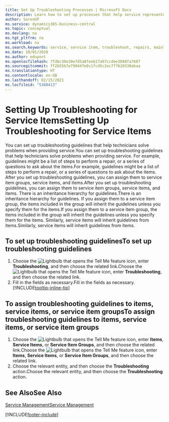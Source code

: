 ```yaml
---
title: Set Up Troubleshooting Processes | Microsoft Docs
description: Learn how to set up processes that help service representatives identify and resolve issues with service items.
author: SorenGP
ms.service: dynamics365-business-central
ms.topic: conceptual
ms.devlang: na
ms.tgt_pltfrm: na
ms.workload: na
ms.search.keywords: service, service item, troubleshoot, repairs, maintenance
ms.date: 10/01/2020
ms.author: edupont
ms.openlocfilehash: 7fdbc30e20e7d5a8feeb17a97ccdee3688fa7607
ms.sourcegitcommit: ff2b55b7e790447e0c1fcd5c2ec7f7610338ebaa
ms.translationtype: HT
ms.contentlocale: en-GB
ms.lasthandoff: 02/15/2021
ms.locfileid: "5380413"
---
```

# <a name="setting-up-troubleshooting-for-service-items"></a><span data-ttu-id="e5fa9-103">Setting Up Troubleshooting for Service Items</span><span class="sxs-lookup"><span data-stu-id="e5fa9-103">Setting Up Troubleshooting for Service Items</span></span>
<span data-ttu-id="e5fa9-104">You can set up troubleshooting guidelines that help technicians solve problems when providing service.</span><span class="sxs-lookup"><span data-stu-id="e5fa9-104">You can set up troubleshooting guidelines that help technicians solve problems when providing service.</span></span> <span data-ttu-id="e5fa9-105">For example, guidelines might be a list of steps to perform a repair, or a series of questions to ask about the items.</span><span class="sxs-lookup"><span data-stu-id="e5fa9-105">For example, guidelines might be a list of steps to perform a repair, or a series of questions to ask about the items.</span></span> <span data-ttu-id="e5fa9-106">After you set up troubleshooting guidelines, you can assign them to service item groups, service items, and items.</span><span class="sxs-lookup"><span data-stu-id="e5fa9-106">After you set up troubleshooting guidelines, you can assign them to service item groups, service items, and items.</span></span> <span data-ttu-id="e5fa9-107">There is an inheritance hierarchy for guidelines.</span><span class="sxs-lookup"><span data-stu-id="e5fa9-107">There is an inheritance hierarchy for guidelines.</span></span> <span data-ttu-id="e5fa9-108">If you assign them to a service item group, the items included in the group will inherit the guidelines unless you specify them for the items.</span><span class="sxs-lookup"><span data-stu-id="e5fa9-108">If you assign them to a service item group, the items included in the group will inherit the guidelines unless you specify them for the items.</span></span> <span data-ttu-id="e5fa9-109">Similarly, service items will inherit guidelines from items.</span><span class="sxs-lookup"><span data-stu-id="e5fa9-109">Similarly, service items will inherit guidelines from items.</span></span>  

## <a name="to-set-up-troubleshooting-guidelines"></a><span data-ttu-id="e5fa9-110">To set up troubleshooting guidelines</span><span class="sxs-lookup"><span data-stu-id="e5fa9-110">To set up troubleshooting guidelines</span></span>
1. <span data-ttu-id="e5fa9-111">Choose the ![Lightbulb that opens the Tell Me feature](media/ui-search/search_small.png "Tell me what you want to do") icon, enter **Troubleshooting**, and then choose the related link.</span><span class="sxs-lookup"><span data-stu-id="e5fa9-111">Choose the ![Lightbulb that opens the Tell Me feature](media/ui-search/search_small.png "Tell me what you want to do") icon, enter **Troubleshooting**, and then choose the related link.</span></span>  
2. <span data-ttu-id="e5fa9-112">Fill in the fields as necessary.</span><span class="sxs-lookup"><span data-stu-id="e5fa9-112">Fill in the fields as necessary.</span></span> [!INCLUDE[tooltip-inline-tip](includes/tooltip-inline-tip_md.md)]  

## <a name="to-assign-troubleshooting-guidelines-to-items-service-items-or-service-item-groups"></a><span data-ttu-id="e5fa9-113">To assign troubleshooting guidelines to items, service items, or service item groups</span><span class="sxs-lookup"><span data-stu-id="e5fa9-113">To assign troubleshooting guidelines to items, service items, or service item groups</span></span>
1. <span data-ttu-id="e5fa9-114">Choose the ![Lightbulb that opens the Tell Me feature](media/ui-search/search_small.png "Tell me what you want to do") icon, enter **Items**, **Service Items**, or **Service Item Groups**, and then choose the related link.</span><span class="sxs-lookup"><span data-stu-id="e5fa9-114">Choose the ![Lightbulb that opens the Tell Me feature](media/ui-search/search_small.png "Tell me what you want to do") icon, enter **Items**, **Service Items**, or **Service Item Groups**, and then choose the related link.</span></span>  
2. <span data-ttu-id="e5fa9-115">Choose the relevant entity, and then choose the **Troubleshooting** action.</span><span class="sxs-lookup"><span data-stu-id="e5fa9-115">Choose the relevant entity, and then choose the **Troubleshooting** action.</span></span>  

## <a name="see-also"></a><span data-ttu-id="e5fa9-116">See Also</span><span class="sxs-lookup"><span data-stu-id="e5fa9-116">See Also</span></span>
[<span data-ttu-id="e5fa9-117">Service Management</span><span class="sxs-lookup"><span data-stu-id="e5fa9-117">Service Management</span></span>](service-service.md)

[!INCLUDE[footer-include](includes/footer-banner.md)]